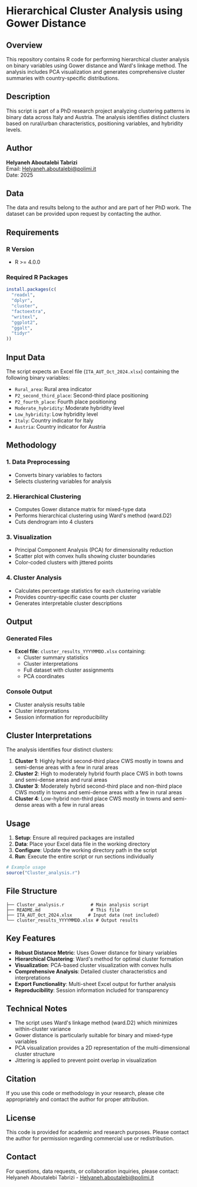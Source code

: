 # Hierarchical Cluster Analysis using Gower Distance

## Overview

This repository contains R code for performing hierarchical cluster analysis on binary variables using Gower distance and Ward's linkage method. The analysis includes PCA visualization and generates comprehensive cluster summaries with country-specific distributions.

## Description

This script is part of a PhD research project analyzing clustering patterns in binary data across Italy and Austria. The analysis identifies distinct clusters based on rural/urban characteristics, positioning variables, and hybridity levels.

## Author

**Helyaneh Aboutalebi Tabrizi**  
Email: Helyaneh.aboutalebi@polimi.it  
Date: 2025

## Data

The data and results belong to the author and are part of her PhD work. The dataset can be provided upon request by contacting the author.

## Requirements

### R Version
- R >= 4.0.0

### Required R Packages
```r
install.packages(c(
  "readxl",
  "dplyr", 
  "cluster",
  "factoextra",
  "writexl",
  "ggplot2",
  "ggalt",
  "tidyr"
))
```

## Input Data

The script expects an Excel file (`ITA_AUT_Oct_2024.xlsx`) containing the following binary variables:
- `Rural_area`: Rural area indicator
- `P2_second_third_place`: Second-third place positioning
- `P2_fourth_place`: Fourth place positioning  
- `Moderate_hybridity`: Moderate hybridity level
- `Low_hybridity`: Low hybridity level
- `Italy`: Country indicator for Italy
- `Austria`: Country indicator for Austria

## Methodology

### 1. Data Preprocessing
- Converts binary variables to factors
- Selects clustering variables for analysis

### 2. Hierarchical Clustering
- Computes Gower distance matrix for mixed-type data
- Performs hierarchical clustering using Ward's method (ward.D2)
- Cuts dendrogram into 4 clusters

### 3. Visualization
- Principal Component Analysis (PCA) for dimensionality reduction
- Scatter plot with convex hulls showing cluster boundaries
- Color-coded clusters with jittered points

### 4. Cluster Analysis
- Calculates percentage statistics for each clustering variable
- Provides country-specific case counts per cluster
- Generates interpretable cluster descriptions

## Output

### Generated Files
- **Excel file**: `cluster_results_YYYYMMDD.xlsx` containing:
  - Cluster summary statistics
  - Cluster interpretations
  - Full dataset with cluster assignments
  - PCA coordinates

### Console Output
- Cluster analysis results table
- Cluster interpretations
- Session information for reproducibility

## Cluster Interpretations

The analysis identifies four distinct clusters:

1. **Cluster 1**: Highly hybrid second-third place CWS mostly in towns and semi-dense areas with a few in rural areas
2. **Cluster 2**: High to moderately hybrid fourth place CWS in both towns and semi-dense areas and rural areas  
3. **Cluster 3**: Moderately hybrid second-third place and non-third place CWS mostly in towns and semi-dense areas with a few in rural areas
4. **Cluster 4**: Low-hybrid non-third place CWS mostly in towns and semi-dense areas with a few in rural areas

## Usage

1. **Setup**: Ensure all required packages are installed
2. **Data**: Place your Excel data file in the working directory
3. **Configure**: Update the working directory path in the script
4. **Run**: Execute the entire script or run sections individually

```r
# Example usage
source("Cluster_analysis.r")
```

## File Structure

```
├── Cluster_analysis.r          # Main analysis script
├── README.md                   # This file
├── ITA_AUT_Oct_2024.xlsx      # Input data (not included)
└── cluster_results_YYYYMMDD.xlsx # Output results
```

## Key Features

- **Robust Distance Metric**: Uses Gower distance for binary variables
- **Hierarchical Clustering**: Ward's method for optimal cluster formation
- **Visualization**: PCA-based cluster visualization with convex hulls
- **Comprehensive Analysis**: Detailed cluster characteristics and interpretations
- **Export Functionality**: Multi-sheet Excel output for further analysis
- **Reproducibility**: Session information included for transparency

## Technical Notes

- The script uses Ward's linkage method (ward.D2) which minimizes within-cluster variance
- Gower distance is particularly suitable for binary and mixed-type variables
- PCA visualization provides a 2D representation of the multi-dimensional cluster structure
- Jittering is applied to prevent point overlap in visualization

## Citation

If you use this code or methodology in your research, please cite appropriately and contact the author for proper attribution.

## License

This code is provided for academic and research purposes. Please contact the author for permission regarding commercial use or redistribution.

## Contact

For questions, data requests, or collaboration inquiries, please contact:
Helyaneh Aboutalebi Tabrizi - Helyaneh.aboutalebi@polimi.it